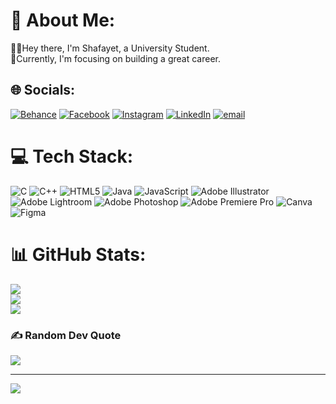 # 💫 About Me:
👋🏻Hey there, I'm Shafayet, a University Student.<br>🔭Currently, I'm focusing on building a great career.


## 🌐 Socials:
[![Behance](https://img.shields.io/badge/Behance-1769ff?logo=behance&logoColor=white)](https://behance.net/shafayetmostafa) [![Facebook](https://img.shields.io/badge/Facebook-%231877F2.svg?logo=Facebook&logoColor=white)](https://facebook.com/shafayet.sifat.65) [![Instagram](https://img.shields.io/badge/Instagram-%23E4405F.svg?logo=Instagram&logoColor=white)](https://instagram.com/i_am_no.0ne) [![LinkedIn](https://img.shields.io/badge/LinkedIn-%230077B5.svg?logo=linkedin&logoColor=white)](https://linkedin.com/in/shafayetmostafa) [![email](https://img.shields.io/badge/Email-D14836?logo=gmail&logoColor=white)](mailto:shafayet7868@gmail.com) 

# 💻 Tech Stack:
![C](https://img.shields.io/badge/c-%2300599C.svg?style=for-the-badge&logo=c&logoColor=white) ![C++](https://img.shields.io/badge/c++-%2300599C.svg?style=for-the-badge&logo=c%2B%2B&logoColor=white) ![HTML5](https://img.shields.io/badge/html5-%23E34F26.svg?style=for-the-badge&logo=html5&logoColor=white) ![Java](https://img.shields.io/badge/java-%23ED8B00.svg?style=for-the-badge&logo=openjdk&logoColor=white) ![JavaScript](https://img.shields.io/badge/javascript-%23323330.svg?style=for-the-badge&logo=javascript&logoColor=%23F7DF1E) ![Adobe Illustrator](https://img.shields.io/badge/adobe%20illustrator-%23FF9A00.svg?style=for-the-badge&logo=adobe%20illustrator&logoColor=white) ![Adobe Lightroom](https://img.shields.io/badge/Adobe%20Lightroom-31A8FF.svg?style=for-the-badge&logo=Adobe%20Lightroom&logoColor=white) ![Adobe Photoshop](https://img.shields.io/badge/adobe%20photoshop-%2331A8FF.svg?style=for-the-badge&logo=adobe%20photoshop&logoColor=white) ![Adobe Premiere Pro](https://img.shields.io/badge/Adobe%20Premiere%20Pro-9999FF.svg?style=for-the-badge&logo=Adobe%20Premiere%20Pro&logoColor=white) ![Canva](https://img.shields.io/badge/Canva-%2300C4CC.svg?style=for-the-badge&logo=Canva&logoColor=white) ![Figma](https://img.shields.io/badge/figma-%23F24E1E.svg?style=for-the-badge&logo=figma&logoColor=white)
# 📊 GitHub Stats:
![](https://github-readme-stats.vercel.app/api?username=ShafayetMostafa&theme=dark&hide_border=false&include_all_commits=false&count_private=false)<br/>
![](https://github-readme-streak-stats.herokuapp.com/?user=ShafayetMostafa&theme=dark&hide_border=false)<br/>
![](https://github-readme-stats.vercel.app/api/top-langs/?username=ShafayetMostafa&theme=dark&hide_border=false&include_all_commits=false&count_private=false&layout=compact)

### ✍️ Random Dev Quote
![](https://quotes-github-readme.vercel.app/api?type=horizontal&theme=radical)

---
[![](https://visitcount.itsvg.in/api?id=ShafayetMostafa&icon=0&color=0)](https://visitcount.itsvg.in)

<!-- Proudly created with GPRM ( https://gprm.itsvg.in ) -->
